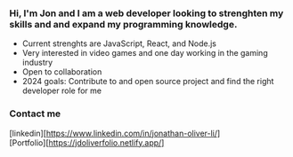 ### Hi, I'm Jon and I am a web developer looking to strenghten my skills and and expand my programming knowledge.

- Current strenghts are JavaScript, React, and Node.js
- Very interested in video games and one day working in the gaming industry
- Open to collaboration
- 2024 goals: Contribute to and open source project and find the right developer role for me


### Contact me

[linkedin][https://www.linkedin.com/in/jonathan-oliver-li/] <br />
[Portfolio][https://jdoliverfolio.netlify.app/]
